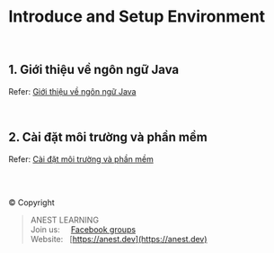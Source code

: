 # Introduce and Setup Environment

<br />

## 1. Giới thiệu về ngôn ngữ Java

Refer: [Giới thiệu về ngôn ngữ Java](https://github.com/AnestAcademy/Course-Java-Introduce/blob/master/1.%20Introduce.md)

<br />

## 2. Cài đặt môi trường và phần mềm

Refer: [Cài đặt môi trường và phần mềm](https://github.com/AnestAcademy/Course-Java-Introduce/blob/master/2.%20Setup%20Environment%20%26%20IDE.md)

<br />

##  

© Copyright
> ANEST LEARNING  
> Join us: &nbsp;&nbsp;&nbsp; [Facebook groups](https://www.facebook.com/groups/anest.learning/)  
> Website: &nbsp; [https://anest.dev](https://anest.dev)  
